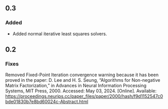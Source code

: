 ## 0.3

### Added

- Added normal iterative least squares solvers.

## 0.2

### Fixes

Removed Fixed-Point Iteration convergence warning because it has been proved in the paper: D. Lee and H. S. Seung, “Algorithms for Non-negative Matrix Factorization,” in Advances in Neural Information Processing Systems, MIT Press, 2000. Accessed: May 03, 2024. [Online]. Available: https://proceedings.neurips.cc/paper_files/paper/2000/hash/f9d1152547c0bde01830b7e8bd60024c-Abstract.html
